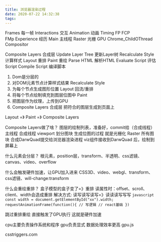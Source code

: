 ```yaml
---
title: 浏览器渲染过程
date: 2020-07-22 14:32:38
tags:
---
```


Frames 每一帧
Interactions 交互
    Animation 动画
Timing 
    FP
    FCP  
    FMp
Experience 经历
Main 主线程
Raster 光栅
GPU
Chrome_ChildOThread
Compositor
 
Composite Layers  合成层
Update Layer Tree 更新Layer树
Recalculate Style 计算样式
Layout 重排
Paint 重绘
Parse HTML  解析HTML
Evaluate Script   评估Script
    Compile Script 编译脚本






1. Dom是分层的
2. 对DOM元素节点计算样式结果 Recalculate Style
3. 为每个节点生成图形位置 Layout 回流/重排
4. 将每个节点绘制填充到图层位图中 Paint
5. 把图层作为纹理，上传到GPU
6. Composite Layers  合成层  把符合的图层生成到页面上

Layout =》 Paint =》 Composite Layers


Composite Layers做了啥？
    图层的绘制列表，准备好，commit给（合成线程）主线程
    合成线程 viewport 划分图块 
    生成位图的过程  就是光栅化 Raster
    所有图块 合成DarwQuad提交给浏览器渲染进程
    viz组件接收到DarwQuad 后，绘制到屏幕上


什么元素会分层？
    根元素，position层，transform、半透明、css滤镜、canvas、video、overflow

什么会触发硬件加速，让GPU加入进来
    CSS3D、video、webgl、transform、css滤镜、will-change:transform



什么会重绘重排？
    盒子模型的盒子变了=》重排
    读属性时：offset、scroll、client、width会造成重排
    解决方式: 读写读写读写=》读读读写写写
    ```javascript
        const width = document.getElementById("xx").width;
        requestAnimationFrame(function(){
            // 写逻辑
            // react基础
        })
    ```

跳过重排重绘 直接触发了GPU执行  这就是硬件加速

cpu主要负责操作系统和程序  gpu负责显式  数据处理效率更高  gpu.js

csstriggers.com